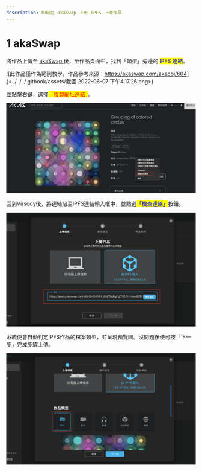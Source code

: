 ```yaml
---
description: 如何在 akaSwap 上用 IPFS 上傳作品
---
```


# 1 akaSwap

將作品上傳至 [akaSwap ](https://www.akaswap.com/)後，至作品頁面中，找到「類型」旁邊的 <mark style="color:blue;">IPFS 連結</mark>。

![此作品僅作為範例教學，作品參考來源：https://akaswap.com/akaobj/604](<../../../.gitbook/assets/截圖 2022-06-07 下午4.17.26.png>)



並點擊右鍵，選擇<mark style="color:red;">「複製網址連結」</mark>。

![](<../../../.gitbook/assets/截圖 2022-06-07 下午4.20.02.png>)



回到Virsody後，將連結貼至IPFS連結輸入框中，並點選<mark style="color:blue;">「檢查連線」</mark>按鈕。

![](<../../../.gitbook/assets/截圖 2022-06-07 下午4.27.08.png>)



系統便會自動判定IPFS作品的檔案類型，並呈現預覽圖。沒問題後便可按「下一步」完成步驟上傳。

![](<../../../.gitbook/assets/截圖 2022-06-07 下午4.34.29.png>)

